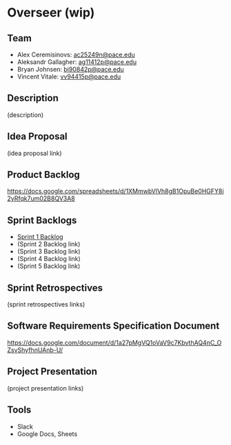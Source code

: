 # Overseer (wip)
## Team
* Alex Ceremisinovs: ac25249n@pace.edu
* Aleksandr Gallagher: ag11412p@pace.edu
* Bryan Johnsen: bj90842p@pace.edu
* Vincent Vitale: vv94415p@pace.edu

## Description
(description)

## Idea Proposal
(idea proposal link)

## Product Backlog
https://docs.google.com/spreadsheets/d/1XMmwbVlVh8gB1OpuBe0HGFY8i2yRfqk7um02B8QV3A8

## Sprint Backlogs
* [Sprint 1 Backlog](https://docs.google.com/spreadsheets/d/1eK1v2Li-NSVg252dfsGr0e4aYkMl3FEwET_7TRMd8WA)
* (Sprint 2 Backlog link)
* (Sprint 3 Backlog link)
* (Sprint 4 Backlog link)
* (Sprint 5 Backlog link)

## Sprint Retrospectives
(sprint retrospectives links)

## Software Requirements Specification Document
https://docs.google.com/document/d/1a27pMgVQ1oVaV9c7KbvthAQ4nC_OZsvShyfhnUAnb-U/

## Project Presentation
(project presentation links)

## Tools
* Slack
* Google Docs, Sheets
